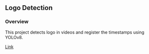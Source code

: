 ## Logo Detection

### Overview

This project detects logo in videos and register the timestamps using YOLOv8.

[Link](https://docs.google.com/document/d/192t14aTwUhCHD_UFPx_vm7oz1sdq0Qlxqhisv4ZgIXc/edit?usp=sharing)
